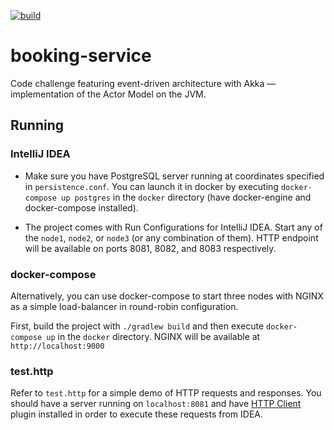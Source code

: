 [![build](https://github.com/apprme/booking/actions/workflows/build.yml/badge.svg)](https://github.com/apprme/booking/actions/workflows/build.yml)

# booking-service

Code challenge featuring event-driven architecture with Akka — implementation of the Actor Model on the JVM.

## Running

### IntelliJ IDEA

* Make sure you have PostgreSQL server running at coordinates specified in `persistence.conf`. You can launch it in
  docker by executing `docker-compose up postgres` in the `docker` directory
  (have docker-engine and docker-compose installed).

* The project comes with Run Configurations for IntelliJ IDEA. Start any of the `node1`, `node2`, or `node3` (or any
  combination of them). HTTP endpoint will be available on ports 8081, 8082, and 8083 respectively.
  

### docker-compose

Alternatively, you can use docker-compose to start three nodes with NGINX as a simple load-balancer in round-robin
configuration.

First, build the project with `./gradlew build` and then execute `docker-compose up` in the `docker` directory.
NGINX will be available at `http://localhost:9000` 

### test.http

Refer to `test.http` for a simple demo of HTTP requests and responses. You should have a server running
on `localhost:8081` and have [HTTP Client](https://plugins.jetbrains.com/plugin/13121-http-client) plugin
installed in order to execute these requests from IDEA.